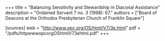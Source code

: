 +++
title = "Balancing Sensitivity and Stewardship in Diaconal Assistance"
description = "Ordained Servant 7 no. 3 (1998): 67."
authors = ["Board of Deacons at the Orthodox Presbyterian Church of Franklin Square"]

[sources]
web = "http://www.opc.org/OS/html/V7/3e.html"
pdf = "/pdfs/httpwwwopcorgOShtmlV73ehtml.pdf"
+++
